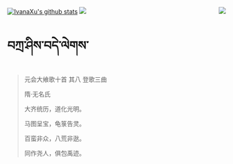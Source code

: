 [![IvanaXu's github stats](https://github-readme-stats.vercel.app/api?username=IvanaXu&show_icons=true&theme=vue-dark)](https://github.com/anuraghazra/github-readme-stats)
<img align="right" src="https://github-readme-stats.vercel.app/api/top-langs/?username=IvanaXu&langs_count=7&theme=graywhite" />
<img src="https://github-readme-stats.vercel.app/api/wakatime?username=IvanaXu&layout=compact&langs_count=6&theme=vue-dark&&custom_title=Programming Times(Jul 29 2021-)" />
# བཀྲ་ཤིས་བདེ་ལེགས་
> 元会大飨歌十首 其八 登歌三曲
>
> 隋·无名氏
>
> 大齐统历，道化光明。
> 
> 马图呈宝，龟箓告灵。
> 
> 百蛮非众，八荒非逖。
> 
> 同作尧人，俱包禹迹。